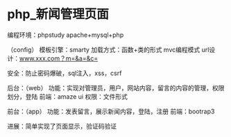 # php_新闻管理页面

编程环境：phpstudy
apache+mysql+php

（config）
模板引擎：smarty 
加载方式：函数+类的形式 
mvc编程模式 
url设计：www.xxx.com？m=&a=&c=

安全：防止密码爆破，sql注入，xss，csrf

后台：（web）
功能：实现对管理员，用户，网站内容，留言的内容的管理，权限划分，登陆
前端：amaze ui
权限：文件形式

前台：（app）
功能：发表留言，展示新闻内容，登陆，注册
前端：bootrap3

进展：简单实现了页面显示，验证码验证

